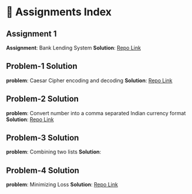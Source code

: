 
# 📘 Assignments Index

## Assignment 1
**Assignment**: Bank Lending System
**Solution**: [Repo Link](https://github.com/RakeshShyamala/bank-lending-assessment)


## Problem-1 Solution
**problem**: Caesar Cipher encoding and decoding
**Solution**: [Repo Link](https://github.com/RakeshShyamala/solution_1) 


## Problem-2 Solution
**problem**: Convert number into a comma separated Indian currency format
**Solution**: [Repo Link](https://github.com/RakeshShyamala/solution_2)


## Problem-3 Solution
**problem**: Combining two lists
**Solution**: 

## Problem-4 Solution
**problem**: Minimizing Loss
**Solution**: [Repo Link](https://github.com/RakeshShyamala/solution_4)
